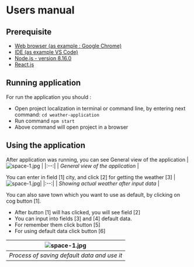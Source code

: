 # Users manual


## Prerequisite
- <a href="https://www.google.pl/chrome/" target="_blank">Web browser (as example : Google Chrome)</a>
- <a href="https://code.visualstudio.com/Download" target="_blank">IDE (as example VS Code)</a>
- <a href="https://nodejs.org/en/download/" target="_blank">Node.js - version 8.16.0</a>
- <a href="https://reactjs.org/docs/getting-started.html#try-react" target="_blank">React.js</a>


## Running application
For run the application you should :
- Open project localization in terminal or command line, by entering next command:
  ```cd weather-application ```
- Run command ```npm start```
- Above command will open project in a browser

## Using the application 
After application was running, you can see General view of the application
| ![space-1.jpg](./assets/start.png) | 
|:--:| 
| *General view of the application* |

You can enter in field [1] city, and click [2] for getting the weather [3]
| ![space-1.jpg](./assets/search-steps.png)|
|:--:| 
| *Showing actual weather after input data* |

 You can also save town which you want to use as default, by clicking on cog button [1].
- After button [1] will has clicked, you will see field [2]
- You can input into fields [3] and [4] default data.
- For remember them click button [5] 
- For using default data click button [6]


| ![space-1.jpg](./assets/save-settings-steps.png) 
|:--:| 
| *Process of saving default data and use it* |
